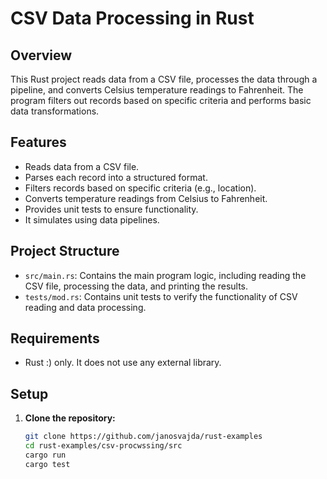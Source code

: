 # CSV Data Processing in Rust

## Overview

This Rust project reads data from a CSV file, processes the data through a pipeline, and converts Celsius temperature readings to Fahrenheit. The program filters out records based on specific criteria and performs basic data transformations.

## Features

- Reads data from a CSV file.
- Parses each record into a structured format.
- Filters records based on specific criteria (e.g., location).
- Converts temperature readings from Celsius to Fahrenheit.
- Provides unit tests to ensure functionality.
- It simulates using data pipelines.

## Project Structure

- `src/main.rs`: Contains the main program logic, including reading the CSV file, processing the data, and printing the results.
- `tests/mod.rs`: Contains unit tests to verify the functionality of CSV reading and data processing.

## Requirements

- Rust :) only. It does not use any external library.

## Setup

1. **Clone the repository:**

   ```bash
   git clone https://github.com/janosvajda/rust-examples
   cd rust-examples/csv-procwssing/src
   cargo run
   cargo test
